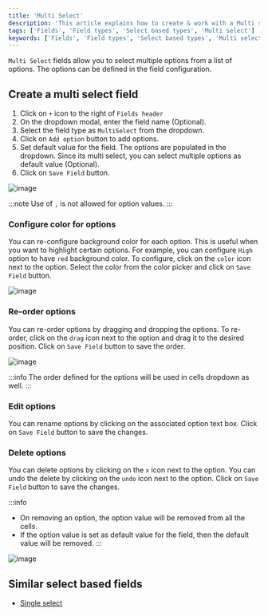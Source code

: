 ```yaml
---
title: 'Multi Select'
description: 'This article explains how to create & work with a Multi select field.'
tags: ['Fields', 'Field types', 'Select based types', 'Multi select']
keywords: ['Fields', 'Field types', 'Select based types', 'Multi select', 'Create multi select field']
---
```



`Multi Select` fields allow you to select multiple options from a list of options. The options can be defined in the field configuration.

## Create a multi select field
1. Click on `+` icon to the right of `Fields header`
2. On the dropdown modal, enter the field name (Optional).
3. Select the field type as `MultiSelect` from the dropdown.
4. Click on `Add option` button to add options.
5. Set default value for the field. The options are populated in the dropdown. Since its multi select, you can select multiple options as default value (Optional).
6. Click on `Save Field` button.

![image](/img/v2/fields/types/multiselect.png)

:::note
Use of `,` is not allowed for option values.
:::

### Configure color for options
You can re-configure background color for each option. This is useful when you want to highlight certain options. For example, you can configure `High` option to have `red` background color.
To configure, click on the `color` icon next to the option. Select the color from the color picker and click on `Save Field` button.

![image](/img/v2/fields/types/options-change-colour.png)

### Re-order options
You can re-order options by dragging and dropping the options. To re-order, click on the `drag` icon next to the option and drag it to the desired position. Click on `Save Field` button to save the order.

![image](/img/v2/fields/types/options-reorder.png)

:::info
The order defined for the options will be used in cells dropdown as well.
:::

### Edit options
You can rename options by clicking on the associated option text box. Click on `Save Field` button to save the changes.

### Delete options
You can delete options by clicking on the `x` icon next to the option. You can undo the delete by clicking on the `undo` icon next to the option. Click on `Save Field` button to save the changes.

:::info
- On removing an option, the option value will be removed from all the cells.
- If the option value is set as default value for the field, then the default value will be removed.
:::

![image](/img/v2/fields/types/options-remove.png)

## Similar select based fields
- [Single select](010.single-select.md)

